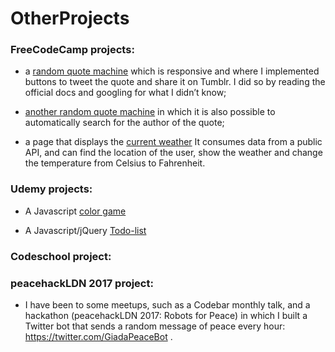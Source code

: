 # OtherProjects

### FreeCodeCamp projects:

* a [random quote machine](https://goo.gl/ohPXmE) which is responsive and where I implemented buttons to tweet the quote and share it on Tumblr. I did so by reading the official docs and googling for what I didn’t know;

* [another random quote machine](https://goo.gl/Hk6tnn) in which it is also possible to automatically search for the author of the quote;

* a page that displays the [current weather](https://goo.gl/ErCL9R) It consumes data from a public API, and can find the location of the user, show the weather and change the temperature from Celsius to Fahrenheit.

### Udemy projects:

* A Javascript [color game](https://github.com/GiadaSimonetti/Color-game)

* A Javascript/jQuery [Todo-list](https://github.com/GiadaSimonetti/Todo-list)

### Codeschool project:

### peacehackLDN 2017 project:

* I have been to some meetups, such as a Codebar monthly talk, and a hackathon (peacehackLDN 2017: Robots for Peace) in which I built a Twitter bot that sends a random message of peace every hour: https://twitter.com/GiadaPeaceBot .
